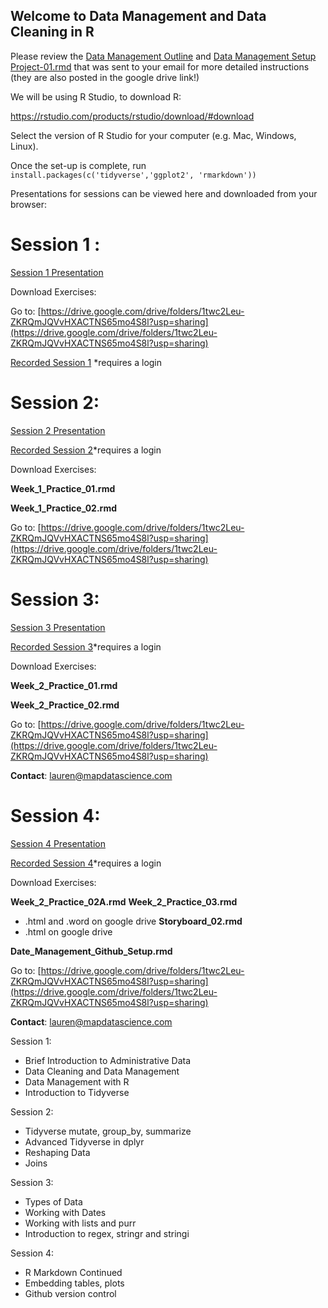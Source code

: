 ## Welcome to Data Management and Data Cleaning in R

Please review the [Data Management Outline](Data-Management-Outline.html) and [Data Management Setup Project-01.rmd](Data-Management-Setup-Project-01.html) that was sent to your email for more detailed instructions (they are also posted in the google drive link!)

We will be using R Studio, to download R:

https://rstudio.com/products/rstudio/download/#download

Select the version of R Studio for your computer (e.g. Mac, Windows, Linux).

Once the set-up is complete, run `install.packages(c('tidyverse','ggplot2', 'rmarkdown'))`


Presentations for sessions can be viewed here and downloaded from your browser: 

# Session 1 :

[Session 1 Presentation](http://www.mapdatascience.com/Data-Management/Presentation/PopData_Session_1.html)

Download Exercises:

Go to: [https://drive.google.com/drive/folders/1twc2Leu-ZKRQmJQVvHXACTNS65mo4S8l?usp=sharing](https://drive.google.com/drive/folders/1twc2Leu-ZKRQmJQVvHXACTNS65mo4S8l?usp=sharing)

[Recorded Session 1](https://register.gotowebinar.com/recording/792042405421547779) *requires a login 

# Session 2:

[Session 2 Presentation](http://www.mapdatascience.com/Data-Management/Presentation/PopData_Session_2.html)

[Recorded Session 2]( https://attendee.gotowebinar.com/recording/8257233776857553153)*requires a login 

Download Exercises:

**Week_1_Practice_01.rmd**

**Week_1_Practice_02.rmd**

Go to: [https://drive.google.com/drive/folders/1twc2Leu-ZKRQmJQVvHXACTNS65mo4S8l?usp=sharing](https://drive.google.com/drive/folders/1twc2Leu-ZKRQmJQVvHXACTNS65mo4S8l?usp=sharing)

# Session 3:

[Session 3 Presentation](http://www.mapdatascience.com/Data-Management/Presentation/PopData_Session_3.html)

[Recorded Session 3](https://attendee.gotowebinar.com/recording/6336684930906356738)*requires a login 

Download Exercises:

**Week_2_Practice_01.rmd**

**Week_2_Practice_02.rmd**

Go to: [https://drive.google.com/drive/folders/1twc2Leu-ZKRQmJQVvHXACTNS65mo4S8l?usp=sharing](https://drive.google.com/drive/folders/1twc2Leu-ZKRQmJQVvHXACTNS65mo4S8l?usp=sharing)

**Contact**: lauren@mapdatascience.com 

# Session 4:

[Session 4 Presentation](http://www.mapdatascience.com/Data-Management/Presentation/PopData_Session_4.html)

[Recorded Session 4]()*requires a login 

Download Exercises:

**Week_2_Practice_02A.rmd**
**Week_2_Practice_03.rmd**
- .html and .word on google drive
**Storyboard_02.rmd**
- .html on google drive

**Date_Management_Github_Setup.rmd**

Go to: [https://drive.google.com/drive/folders/1twc2Leu-ZKRQmJQVvHXACTNS65mo4S8l?usp=sharing](https://drive.google.com/drive/folders/1twc2Leu-ZKRQmJQVvHXACTNS65mo4S8l?usp=sharing)

**Contact**: lauren@mapdatascience.com 

Session 1:

- Brief Introduction to Administrative Data
- Data Cleaning and Data Management
- Data Management with R 
- Introduction to Tidyverse

Session 2:
- Tidyverse mutate, group_by, summarize
- Advanced Tidyverse in dplyr
- Reshaping Data
- Joins 

Session 3:

- Types of Data
- Working with Dates
- Working with lists and purr
- Introduction to regex, stringr and stringi

Session 4:
- R Markdown Continued
- Embedding tables, plots 
- Github version control
